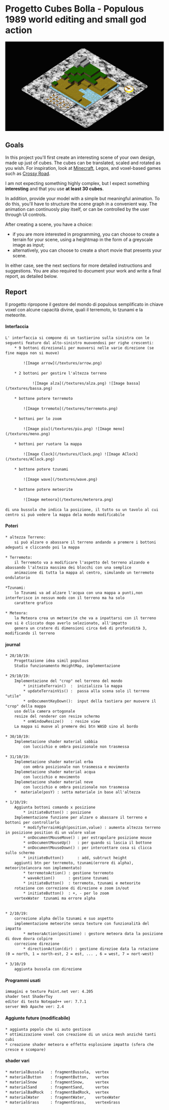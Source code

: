 # Progetto Cubes Bolla - Populous 1989 world editing and small god action
	
![Image Preview](/preview/preview.png)
	
## Goals 
In this project you'll first create an interesting scene of your own design, made up just of cubes. The cubes can be
translated, scaled and rotated as you wish. For inspiration, look at [Minecraft](https://minecraft.net/en-us/), 
Legos, and voxel-based games such as [Crossy Road](http://www.crossyroad.com).

I am not expecting something highly complex, but I expect something **interesting** and that you use **at least 30 cubes**.

In addition, provide your model with a simple but meaningful animation. To do this, you'll have to structure the scene
graph in a convenient way. The animation can continuosly play itself, or can be controlled by the user through UI controls.

After creating a scene, you have a choice:

- if you are more interested in programming, you can choose to create a terrain for your scene, using a heightmap in the
form of a greyscale image as input;
- alternatively, you can choose to create a short movie that presents your scene.

In either case, see the next sections for more detailed instructions and suggestions. You are also required to document your
work and write a final report, as detailed below. 


## Report

Il progetto ripropone il gestore del mondo di populous semplificato in chiave voxel con alcune capacità divine, quali il
terremoto, lo tzunami e la meteorite.

#### Interfaccia

	L' interfaccia si compone di un tastierino sulla sinistra con le seguenti feature dal alto-sinistro muovendosi per righe crescenti:
		* 9 bottoni direzionali per muoversi nelle varie direzione (se fine mappa non si muove)
			
			![Image arrow](/textures/arrow.png)
		
		* 2 bottoni per gestire l'altezza terreno
		
				![Image alza](/textures/alza.png) ![Image bassa](/textures/bassa.png)
		
		* bottone potere terremoto
			
			![Image trremoto](/textures/terremoto.png)
		
		* bottoni per lo zoom
			
			![Image piu](/textures/piu.png) ![Image meno](/textures/meno.png)
		
		* bottoni per ruotare la mappa
			
			![Image Clock](/textures/Clock.png) ![Image AClock](/textures/AClock.png)
		
		* bottone potere tzunami
			
			![Image wave](/textures/wave.png)
		
		* bottone potere meteorite
			
			![Image meteora](/textures/meterora.png)
	
	di una bussola che indica la posizione, il tutto su un tavolo al cui centro si può vedere la mappa dela mondo modificabile

#### Poteri

	* altezza Terreno:
		si può alzare o abassare il terreno andando a premere i bottoni adeguati e cliccando poi la mappa
	
	* Terremoto:
		il Terremoto va a modificare l'aspetto del terreno alzando e abassando l'altezza massima dei blocchi con una semplice 
		animazione di tutta la mappa al centro, simulando un terremoto ondulatorio
	
	*Tzunami:
		lo Tzunami va ad alzare l'acqua con una mappa a punti,non interferisce in nessun modo con il terreno ma ha solo
		carattere grafico
	
	* Meteora:
		la Meteora crea un meteorite che va a inpattarsi con il terreno ove si è cliccato dopo averlo selezionato, all'impatto
		genera un cratere di dimensioni circa 6x6 di profonidità 3, modificando il terreno
	
#### journal
	
	* 28/10/19:
		Progettazione idea simil populous
		Studio funzionamento HeightMap, implementazione
		
	* 29/10/19:
		Implementazione del "crop" nel terreno del mondo
			* initiateTerrain()  :  inizializza la mappa
			* updateTerrainVis() :  passa alla scena solo il terreno "utile"
			* onDocumentKeyDown():  input della tastiera per muovere il "crop" della mappa
		uso della camera ortogonale 
		resize del renderer con resize schermo
			* onWindowResize()   : resize view
		La mappa si muove al premere dei btn WASD sino al bordo
	
	* 30/10/19:
		Implemetazione shader material sabbia
			con luccichio e ombra posizionale non trasmessa
	
	* 31/10/19:
		Implemetazione shader material erba
			con ombra posizionale non trasmessa e movimento
		Implemetazione shader material acqua
			con luccichio e movimento
		Implemetazione shader material neve
			con luccichio e ombra posizionale non trasmessa
		*  materiale(posY) : setta materiale in base all'altezza
	
	* 1/10/19:
		Aggiunta bottoni comando x posizione
			* initiateButton() : posizione
		Implementazione funzione per alzare o abassare il terreno e bottoni per controllarlo
			* modifyTerrainHigh(position,value) : aumenta altezza terreno in posizione position di un valore value
			* onDocumentMouseMove()	: per estrapolare posizione mouse
			* onDocumentMouseUp()   : per quando si lascia il bottone
			* onDocumentMouseDown() : per intercettare cosa si clicca sullo schermo
			* initiateButton()		: add, subtruct height
		aggiunti btn per terremoto, tzunami(errore di alpha), meteorite(ancora non implementato)
			* terremotoAction()	: gestione terremoto
			* waveAction()		: gestione tzunami
			* initiateButton()  : terremoto, tzunami e meteorite
		rotazione con correzione di direzione e zoom in/out
			* initiateButton()  : +, - per lo zoom
		vertexWater  tzunami ma errore alpha
			
		
	* 2/10/19:
		correzione alpha dello tzunami e suo aspetto
		implementazione meteorite senza texture con funzionalità del impatto
			* meteoraAction(positione) : gestore meteora data la posizione di dove dovra colpire
		correzione direzione 
			* directionAction(dir) : gestione direzioe data la rotazione (0 = north, 1 = north-est, 2 = est, ... , 6 = west, 7 = nort-west)
					
	* 3/10/19
		aggiunta bussola con direzione
		
#### Programmi usati
	
	immagini e texture Paint.net ver: 4.205
	shader test ShaderToy	
	editor di testo Notepad++ ver: 7.7.1
	server Web Apache ver: 2.4
	
#### Aggiunte future (modificabile)
	
	* aggiunta popolo che si auto gestisce
	* ottimizzazione voxel con creazione di un unica mesh anzichè tanti cubi
	* creazione shader meteora e effetto esplosione impatto (sfera che cresce e scompare)
	
	
#### shader vari
	
	* materialBussola 	: fragmentBussola, 	vertex			
	* materialButton 	: fragmentButton,	vertex
	* materialSnow  	: fragmentSnow, 	vertex
	* materialSand		: fragmentSand, 	vertex
	* materialBadRock	: fragmentBadRock, 	vertex
	* materialWater		: fragmentWater, 	vertexWater
	* materialGrass		: fragmentGrass, 	vertexGrass